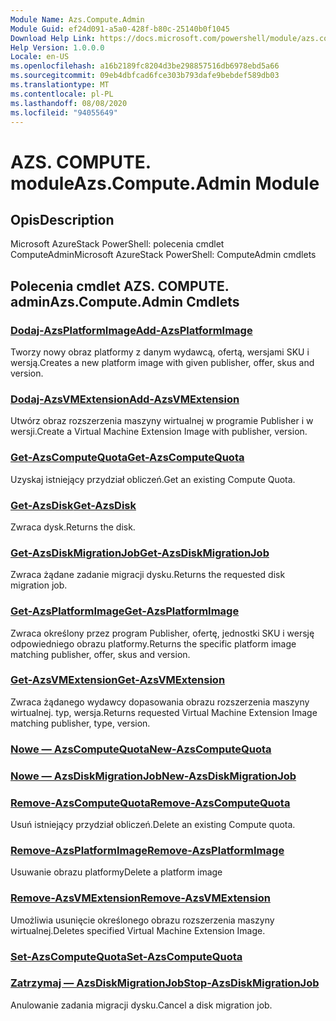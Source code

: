 ```yaml
---
Module Name: Azs.Compute.Admin
Module Guid: ef24d091-a5a0-428f-b80c-25140b0f1045
Download Help Link: https://docs.microsoft.com/powershell/module/azs.compute.admin
Help Version: 1.0.0.0
Locale: en-US
ms.openlocfilehash: a16b2189fc8204d3be298857516db6978ebd5a66
ms.sourcegitcommit: 09eb4dbfcad6fce303b793dafe9bebdef589db03
ms.translationtype: MT
ms.contentlocale: pl-PL
ms.lasthandoff: 08/08/2020
ms.locfileid: "94055649"
---
```

# <span data-ttu-id="a8a21-101">AZS. COMPUTE. module</span><span class="sxs-lookup"><span data-stu-id="a8a21-101">Azs.Compute.Admin Module</span></span>
## <span data-ttu-id="a8a21-102">Opis</span><span class="sxs-lookup"><span data-stu-id="a8a21-102">Description</span></span>
<span data-ttu-id="a8a21-103">Microsoft AzureStack PowerShell: polecenia cmdlet ComputeAdmin</span><span class="sxs-lookup"><span data-stu-id="a8a21-103">Microsoft AzureStack PowerShell: ComputeAdmin cmdlets</span></span>

## <span data-ttu-id="a8a21-104">Polecenia cmdlet AZS. COMPUTE. admin</span><span class="sxs-lookup"><span data-stu-id="a8a21-104">Azs.Compute.Admin Cmdlets</span></span>
### [<span data-ttu-id="a8a21-105">Dodaj-AzsPlatformImage</span><span class="sxs-lookup"><span data-stu-id="a8a21-105">Add-AzsPlatformImage</span></span>](Add-AzsPlatformImage.md)
<span data-ttu-id="a8a21-106">Tworzy nowy obraz platformy z danym wydawcą, ofertą, wersjami SKU i wersją.</span><span class="sxs-lookup"><span data-stu-id="a8a21-106">Creates a new platform image with given publisher, offer, skus and version.</span></span>

### [<span data-ttu-id="a8a21-107">Dodaj-AzsVMExtension</span><span class="sxs-lookup"><span data-stu-id="a8a21-107">Add-AzsVMExtension</span></span>](Add-AzsVMExtension.md)
<span data-ttu-id="a8a21-108">Utwórz obraz rozszerzenia maszyny wirtualnej w programie Publisher i w wersji.</span><span class="sxs-lookup"><span data-stu-id="a8a21-108">Create a Virtual Machine Extension Image with publisher, version.</span></span>

### [<span data-ttu-id="a8a21-109">Get-AzsComputeQuota</span><span class="sxs-lookup"><span data-stu-id="a8a21-109">Get-AzsComputeQuota</span></span>](Get-AzsComputeQuota.md)
<span data-ttu-id="a8a21-110">Uzyskaj istniejący przydział obliczeń.</span><span class="sxs-lookup"><span data-stu-id="a8a21-110">Get an existing Compute Quota.</span></span>

### [<span data-ttu-id="a8a21-111">Get-AzsDisk</span><span class="sxs-lookup"><span data-stu-id="a8a21-111">Get-AzsDisk</span></span>](Get-AzsDisk.md)
<span data-ttu-id="a8a21-112">Zwraca dysk.</span><span class="sxs-lookup"><span data-stu-id="a8a21-112">Returns the disk.</span></span>

### [<span data-ttu-id="a8a21-113">Get-AzsDiskMigrationJob</span><span class="sxs-lookup"><span data-stu-id="a8a21-113">Get-AzsDiskMigrationJob</span></span>](Get-AzsDiskMigrationJob.md)
<span data-ttu-id="a8a21-114">Zwraca żądane zadanie migracji dysku.</span><span class="sxs-lookup"><span data-stu-id="a8a21-114">Returns the requested disk migration job.</span></span>

### [<span data-ttu-id="a8a21-115">Get-AzsPlatformImage</span><span class="sxs-lookup"><span data-stu-id="a8a21-115">Get-AzsPlatformImage</span></span>](Get-AzsPlatformImage.md)
<span data-ttu-id="a8a21-116">Zwraca określony przez program Publisher, ofertę, jednostki SKU i wersję odpowiedniego obrazu platformy.</span><span class="sxs-lookup"><span data-stu-id="a8a21-116">Returns the specific platform image matching publisher, offer, skus and version.</span></span>

### [<span data-ttu-id="a8a21-117">Get-AzsVMExtension</span><span class="sxs-lookup"><span data-stu-id="a8a21-117">Get-AzsVMExtension</span></span>](Get-AzsVMExtension.md)
<span data-ttu-id="a8a21-118">Zwraca żądanego wydawcy dopasowania obrazu rozszerzenia maszyny wirtualnej. typ, wersja.</span><span class="sxs-lookup"><span data-stu-id="a8a21-118">Returns requested Virtual Machine Extension Image matching publisher, type, version.</span></span>

### [<span data-ttu-id="a8a21-119">Nowe — AzsComputeQuota</span><span class="sxs-lookup"><span data-stu-id="a8a21-119">New-AzsComputeQuota</span></span>](New-AzsComputeQuota.md)


### [<span data-ttu-id="a8a21-120">Nowe — AzsDiskMigrationJob</span><span class="sxs-lookup"><span data-stu-id="a8a21-120">New-AzsDiskMigrationJob</span></span>](New-AzsDiskMigrationJob.md)


### [<span data-ttu-id="a8a21-121">Remove-AzsComputeQuota</span><span class="sxs-lookup"><span data-stu-id="a8a21-121">Remove-AzsComputeQuota</span></span>](Remove-AzsComputeQuota.md)
<span data-ttu-id="a8a21-122">Usuń istniejący przydział obliczeń.</span><span class="sxs-lookup"><span data-stu-id="a8a21-122">Delete an existing Compute quota.</span></span>

### [<span data-ttu-id="a8a21-123">Remove-AzsPlatformImage</span><span class="sxs-lookup"><span data-stu-id="a8a21-123">Remove-AzsPlatformImage</span></span>](Remove-AzsPlatformImage.md)
<span data-ttu-id="a8a21-124">Usuwanie obrazu platformy</span><span class="sxs-lookup"><span data-stu-id="a8a21-124">Delete a platform image</span></span>

### [<span data-ttu-id="a8a21-125">Remove-AzsVMExtension</span><span class="sxs-lookup"><span data-stu-id="a8a21-125">Remove-AzsVMExtension</span></span>](Remove-AzsVMExtension.md)
<span data-ttu-id="a8a21-126">Umożliwia usunięcie określonego obrazu rozszerzenia maszyny wirtualnej.</span><span class="sxs-lookup"><span data-stu-id="a8a21-126">Deletes specified Virtual Machine Extension Image.</span></span>

### [<span data-ttu-id="a8a21-127">Set-AzsComputeQuota</span><span class="sxs-lookup"><span data-stu-id="a8a21-127">Set-AzsComputeQuota</span></span>](Set-AzsComputeQuota.md)


### [<span data-ttu-id="a8a21-128">Zatrzymaj — AzsDiskMigrationJob</span><span class="sxs-lookup"><span data-stu-id="a8a21-128">Stop-AzsDiskMigrationJob</span></span>](Stop-AzsDiskMigrationJob.md)
<span data-ttu-id="a8a21-129">Anulowanie zadania migracji dysku.</span><span class="sxs-lookup"><span data-stu-id="a8a21-129">Cancel a disk migration job.</span></span>

